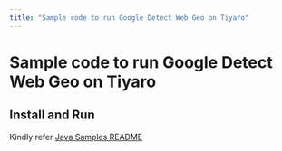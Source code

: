 ```yaml
---
title: "Sample code to run Google Detect Web Geo on Tiyaro"
---
```


# Sample code to run Google Detect Web Geo on Tiyaro

## Install and Run
Kindly refer [Java Samples README](../../../../../../../../README.md)